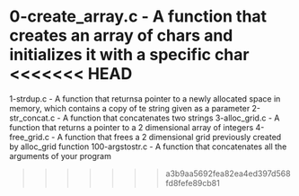 0-create_array.c - A function that creates an array of chars and initializes it with a specific char
<<<<<<< HEAD
=======
1-strdup.c - A function that returnsa pointer to a newly allocated space in memory, which contains a copy of te string given as a parameter
2-str_concat.c - A function that concatenates two strings
3-alloc_grid.c - A function that returns a pointer to a 2 dimensional array of integers
4-free_grid.c - A function that frees a 2 dimensional grid previously created by alloc_grid function
100-argstostr.c - A function that concatenates all the arguments of your program
>>>>>>> a3b9aa5692fea82ea4ed397d568fd8fefe89cb81

